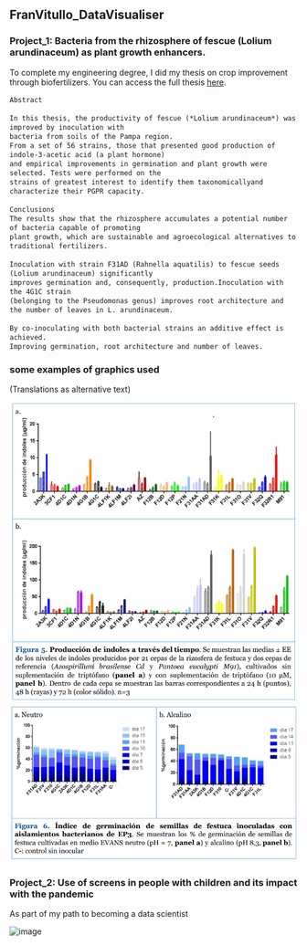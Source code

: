 ## FranVitullo_DataVisualiser

### Project_1: Bacteria from the rhizosphere of fescue (Lolium arundinaceum) as plant growth enhancers.

To complete my engineering degree, I did my thesis on crop improvement through biofertilizers. You can access the full thesis [here](https://drive.google.com/file/d/1nVnoASpq26gv7k1JpO9YO3mY5I27JtH7/view?usp=sharing).


```
Abstract

In this thesis, the productivity of fescue (*Lolium arundinaceum*) was improved by inoculation with
bacteria from soils of the Pampa region.
From a set of 56 strains, those that presented good production of indole-3-acetic acid (a plant hormone) 
and empirical improvements in germination and plant growth were selected. Tests were performed on the
strains of greatest interest to identify them taxonomicallyand characterize their PGPR capacity.

Conclusions
The results show that the rhizosphere accumulates a potential number of bacteria capable of promoting 
plant growth, which are sustainable and agroecological alternatives to traditional fertilizers.

Inoculation with strain F31AD (Rahnella aquatilis) to fescue seeds (Lolium arundinaceum) significantly
improves germination and, consequently, production.Inoculation with the 4G1C strain
(belonging to the Pseudomonas genus) improves root architecture and the number of leaves in L. arundinaceum.

By co-inoculating with both bacterial strains an additive effect is achieved. 
Improving germination, root architecture and number of leaves.

```

### some examples of graphics used

(Translations as alternative text)

![Figure 5](https://github.com/Franvitullo/My_Portfolio/blob/main/images/1.PNG?raw=true)
![](https://github.com/Franvitullo/My_Portfolio/blob/main/images/4.PNG?raw=true)

### Project_2: Use of screens in people with children and its impact with the pandemic

As part of my path to becoming a data scientist 

![image](https://user-images.githubusercontent.com/92457685/161389551-da909365-566c-4dc5-8a3a-bb01ce1dd7b1.png)

